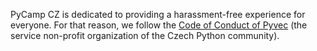 PyCamp CZ is dedicated to providing a harassment-free experience for everyone.
For that reason, we follow the [Code of Conduct of Pyvec](https://pyvec.org/en/coc/)
(the service non-profit organization of the Czech Python community).
